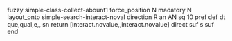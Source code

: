 fuzzy simple-class-collect-abount1
   force_position N
   madatory N
   layout_onto simple-search-interact-noval
   direction R
   an AN
   sq 10
   pref 
   def 
    dt que,qual,e,\,
    sn 
    return [interact.novalue,,interact.novalue]
    direct 
   suf s
   suf 
end
